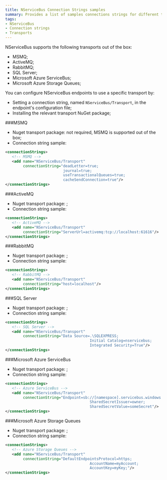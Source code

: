 ```yaml
---
title: NServiceBus Connection Strings samples
summary: Provides a list of samples connections strings for different transports supported by NServiceBus.
tags:
- NServiceBus
- Connection strings
- Transports
---
```


NServiceBus supports the following transports out of the box:

* MSMQ;
* ActiveMQ;
* RabbitMQ;
* SQL Server;
* Microsoft Azure ServiceBus;
* Microsoft Azure Storage Queues;

You can configure NServiceBus endpoints to use a specific transport by:

* Setting a connection string, named `NServiceBus/Transport`, in the endpoint's configuration file;
* Installing the relevant transport NuGet package;

###MSMQ

* Nuget transport package: not required, MSMQ is supported out of the box;
* Connection string sample: 

```xml
<connectionStrings>
   <!-- MSMQ -->
   <add name="NServiceBus/Transport"
        connectionString="deadLetter=true;
                          journal=true;
                          useTransactionalQueues=true;
                          cacheSendConnection=true"/>
</connectionStrings>
```

###ActiveMQ

* Nuget transport package: []();
* Connection string sample:

```xml
<connectionStrings>
   <!-- ActiveMQ -->
   <add name="NServiceBus/Transport"
        connectionString="ServerUrl=activemq:tcp://localhost:61616"/>
</connectionStrings>
```

###RabbitMQ

* Nuget transport package: []();
* Connection string sample:

```xml
<connectionStrings>
   <!-- RabbitMQ -->
   <add name="NServiceBus/Transport"
        connectionString="host=localhost"/>
</connectionStrings>
```

###SQL Server

* Nuget transport package: []();
* Connection string sample:
   
```xml
<connectionStrings>
   <!-- SQL Server -->
   <add name="NServiceBus/Transport"
        connectionString="Data Source=.\SQLEXPRESS;
                                      Initial Catalog=nservicebus;
                                      Integrated Security=True"/>
</connectionStrings>
```

###Microsoft Azure ServiceBus

* Nuget transport package: []();
* Connection string sample:

```xml
<connectionStrings>
   <!-- Azure ServiceBus -->
   <add name="NServiceBus/Transport"
        connectionString="Endpoint=sb://[namespace].servicebus.windows.net;
                                      SharedSecretIssuer=owner;
                                      SharedSecretValue=someSecret"/>
</connectionStrings>
```

###Microsoft Azure Storage Queues

* Nuget transport package: []();
* Connection string sample:

```xml
<connectionStrings>
   <!-- Azure Storage Queues -->
   <add name="NServiceBus/Transport"
        connectionString="DefaultEndpointsProtocol=https;
                                      AccountName=myAccount;
                                      AccountKey=myKey;"/>
</connectionStrings>
```
